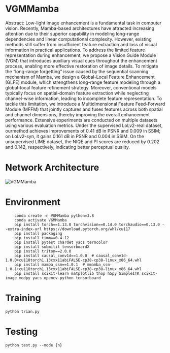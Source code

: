 # VGMMamba
Abstract: Low-light image enhancement is a fundamental task in computer vision. Recently, Mamba-based architectures have attracted increasing attention due to
their superior capability in modeling long-range dependencies and linear computational complexity. However, existing methods still suffer from insufficient
feature extraction and loss of visual information in practical applications. To
address the limited feature representation during enhancement, we propose a
Vision Guide Module (VGM) that introduces auxiliary visual cues throughout the enhancement process, enabling more effective restoration of image
details. To mitigate the “long-range forgetting” issue caused by the sequential scanning mechanism of Mamba, we design a Global-Local Feature Enhancement (GLFE) module, which strengthens long-range feature modeling
through a global-local feature refinement strategy. Moreover, conventional
models typically focus on spatial-domain feature extraction while neglecting
channel-wise information, leading to incomplete feature representation. To
tackle this limitation, we introduce a Multidimensional Feature Feed-Forward
Module (MFFM) that jointly captures and fuses features across both spatial
and channel dimensions, thereby improving the overall enhancement performance. Extensive experiments are conducted on multiple datasets using
various evaluation metrics. Under the supervised LoLv2-real dataset, ourmethod achieves improvements of 0.41 dB in PSNR and 0.009 in SSIM; on
LoLv2-syn, it gains 0.161 dB in PSNR and 0.004 in SSIM. On the unsupervised LIME dataset, the NIQE and PI scores are reduced by 0.202 and
0.142, respectively, indicating better perceptual quality.

# Network Architecture
![VGMMamba](https://github.com/user-attachments/assets/bc752afd-8600-45cf-b27f-3701d3c2b6d6)

#   Environment
        conda create -n VGMMamba python=3.8
        conda activate VGMMamba
        pip install torch==1.13.0 torchvision==0.14.0 torchaudio==0.13.0 --extra-index-url https://download.pytorch.org/whl/cu117
        pip install packaging
        pip install timm==0.4.12
        pip install pytest chardet yacs termcolor
        pip install submitit tensorboardX
        pip install triton==2.0.0
        pip install causal_conv1d==1.0.0  # causal_conv1d-1.0.0+cu118torch1.13cxx11abiFALSE-cp38-cp38-linux_x86_64.whl
        pip install mamba_ssm==1.0.1  # mmamba_ssm-1.0.1+cu118torch1.13cxx11abiFALSE-cp38-cp38-linux_x86_64.whl
        pip install scikit-learn matplotlib thop h5py SimpleITK scikit-image medpy yacs opencv-python tensorboard

#  Training
    python trian.py

#  Testing
    python test.py --mode {n}
